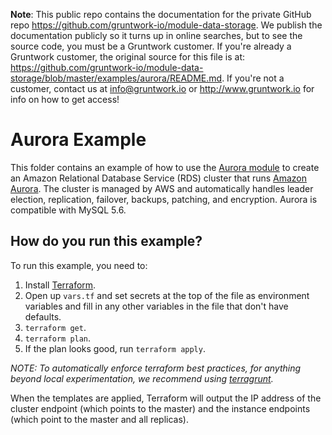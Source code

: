 **Note**: This public repo contains the documentation for the private GitHub repo <https://github.com/gruntwork-io/module-data-storage>.
We publish the documentation publicly so it turns up in online searches, but to see the source code, you must be a Gruntwork customer.
If you're already a Gruntwork customer, the original source for this file is at: <https://github.com/gruntwork-io/module-data-storage/blob/master/examples/aurora/README.md>.
If you're not a customer, contact us at <info@gruntwork.io> or <http://www.gruntwork.io> for info on how to get access!

# Aurora Example

This folder contains an example of how to use the [Aurora module](/modules/data-storage/aurora) to create an Amazon 
Relational Database Service (RDS) cluster that runs [Amazon
Aurora](https://aws.amazon.com/rds/aurora/details/). The cluster is managed by AWS and automatically handles leader 
election, replication, failover, backups, patching, and encryption. Aurora is compatible with MySQL 5.6.

## How do you run this example?

To run this example, you need to:

1. Install [Terraform](https://www.terraform.io/).
1. Open up `vars.tf` and set secrets at the top of the file as environment variables and fill in any other variables in
   the file that don't have defaults. 
1. `terraform get`.
1. `terraform plan`.
1. If the plan looks good, run `terraform apply`.

*NOTE: To automatically enforce terraform best practices, for anything beyond local experimentation, we recommend using 
[terragrunt](https://github.com/gruntwork-io/terragrunt).*

When the templates are applied, Terraform will output the IP address of the cluster endpoint (which points to the 
master) and the instance endpoints (which point to the master and all replicas). 
